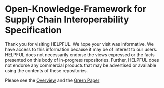 # Open-Knowledge-Framework for Supply Chain Interoperability Specification

Thank you for visiting HELPFUL. We hope your visit was informative. We have access to this information because it may be of interest to our users. HELPFUL does not necessarily endorse the views expressed or the facts presented on this body of in-progress repositories. Further, HELPFUL does not endorse any commercial products that may be advertised or available using the contents of these repositories.

Please see the [Overview](/overview.md) and the [Green Paper](/green-paper.md)
